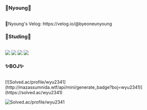 <h3><b>🐣Nyoung🐣</b></h3>
<br/>
  🍎Nyoung's Velog: https://velog.io/@byeoneunyoung


<h3>📒Studing📒</h3><br/>
<img src="https://img.shields.io/badge/C++-0067A3?style=flat-square&logo=C++&logoColor=white"/>
<img src="https://img.shields.io/badge/Spring-81C147?style=flat-square&logo=Spring&logoColor=white"/>
<img src="https://img.shields.io/badge/Java-FF0000?style=flat-square&logo=Java&logoColor=white"/>
<img src="https://img.shields.io/badge/Python-FFCA28?style=flat-square&logo=Python&logoColor=white"/>


<h3>✨BOJ✨</h3>
  <br/>
[![Solved.ac/profile/wyu2341](http://mazassumnida.wtf/api/mini/generate_badge?boj=wyu2341)](https://solved.ac/wyu2341)

![Solved.ac/profile/wyu2341](http://mazandi.herokuapp.com/api?handle=wyu2341&theme=warm)
